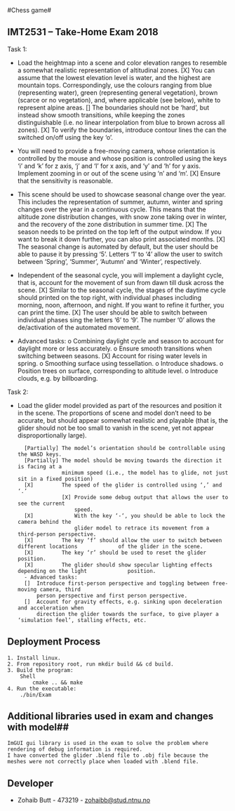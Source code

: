#Chess game#

## IMT2531 – Take-Home Exam 2018 ##
Task 1:
- Load the heightmap into a scene and color elevation ranges to resemble a somewhat 
  realistic representation of altitudinal zones.
		[X] You can assume that the lowest elevation level is water, and the highest are 	
			mountain tops. Correspondingly, use the colours ranging from blue (representing water), green (representing general vegetation), brown (scarce or no vegetation), and, where applicable (see below), white to represent alpine areas.
		[]  The boundaries should not be ‘hard’, but instead show smooth transitions, while
			keeping the zones distinguishable (i.e. no linear interpolation from blue to brown
			across all zones).
		[X] To verify the boundaries, introduce contour lines the can the switched on/off 
			using the key ‘o’.

- You will need to provide a free-moving camera, whose orientation is controlled by the mouse
and whose position is controlled using the keys ‘i’ and ‘k’ for z axis, ‘j’ and ‘l’ for x axis, and ‘y’ and ‘h’ for y axis. Implement zooming in or out of the scene using ‘n’ and ‘m’.
		[X] Ensure that the sensitivity is reasonable.

- This scene should be used to showcase seasonal change over the year. This includes the
representation of summer, autumn, winter and spring changes over the year in a continuous
cycle. This means that the altitude zone distribution changes, with snow zone taking over in
winter, and the recovery of the zone distribution in summer time.
		[X] The season needs to be printed on the top left of the output window. If you want 
			to break it down further, you can also print associated months.
		[X] The seasonal change is automated by default, but the user should be able to pause 
			it by pressing ‘5’. Letters ‘1’ to ‘4’ allow the user to switch between ‘Spring’, ‘Summer’, ‘Autumn’ and ‘Winter’, respectively.

- Independent of the seasonal cycle, you will implement a daylight cycle, that is, account for the movement of sun from dawn till dusk across the scene.
		[X] Similar to the seasonal cycle, the stages of the daytime cycle 
			should printed on the top right, with individual phases including morning, noon, afternoon, and night. If you want to refine it further, you can print the time.
		[X] The user should be able to switch between individual phases sing 
			the letters ‘6’ to ‘9’. The number ‘0’ allows the de/activation of the automated movement.

- Advanced tasks:
		o  Combining daylight cycle and season to account for daylight more or less 
			accurately.
		o  Ensure smooth transitions when switching between seasons.
		[X] Account for rising water levels in spring.
		o  Smoothing surface using tessellation.
		o  Introduce shadows.
		o  Position trees on surface, corresponding to altitude level.
		o  Introduce clouds, e.g. by billboarding.

Task 2:
- Load the glider model provided as part of the resources and position it in the scene. The
proportions of scene and model don’t need to be accurate, but should appear somewhat
realistic and playable (that is, the glider should not be too small to vanish in the scene, yet not appear disproportionally large).

		[Partially] The model’s orientation should be controllable using the WASD keys.
		[Partially]	The model should be moving towards the direction it is facing at a 
					minimum speed (i.e., the model has to glide, not just sit in a fixed position)
		[X] 		The speed of the glider is controlled using ‘,’ and ‘.’
					[X]	Provide some debug output that allows the user to see the current 
						speed.
		[X] 			With the key ‘-‘, you should be able to lock the camera behind the 
						glider model to retrace its movement from a third-person perspective.
		[X] 		The key ‘f’ should allow the user to switch between different locations 			of the glider in the scene.
		[X]			The key ‘r’ should be used to reset the glider position.
		[X]			The glider should show specular lighting effects depending on the light 			position.
		- Advanced tasks:
		[] 	Introduce first-person perspective and toggling between free-moving camera, third
		   	person perspective and first person perspective.
		[] 	Account for gravity effects, e.g. sinking upon deceleration and acceleration when
			direction the glider towards the surface, to give player a ‘simulation feel’, stalling effects, etc.

## Deployment Process ##
	1. Install linux.
 	2. From repository root, run mkdir build && cd build.
 	3. Build the program: 
 		Shell
 			cmake .. && make
 	4. Run the executable:
 		./bin/Exam

## Additional libraries used in exam and changes with model##
	ImGUI gui library is used in the exam to solve the problem where rendering of debug information is required.
	I have converted the glider .blend file to .obj file because the meshes were not correctly place when loaded with .blend file.

## Developer ##

- Zohaib Butt - 473219 - zohaibb@stud.ntnu.no